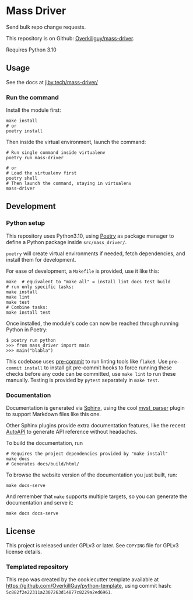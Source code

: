 # Mass Driver

Send bulk repo change requests.

This repository is on Github: [Overkillguy/mass-driver](https://github.com/OverkillGuy/mass-driver/).

Requires Python 3.10
## Usage

See the docs at [jiby.tech/mass-driver/](https://jiby.tech/mass-driver/)

### Run the command

Install the module first:

    make install
    # or
    poetry install

Then inside the virtual environment, launch the command:

    # Run single command inside virtualenv
    poetry run mass-driver

    # or
    # Load the virtualenv first
    poetry shell
    # Then launch the command, staying in virtualenv
    mass-driver

## Development

### Python setup

This repository uses Python3.10, using
[Poetry](https://python-poetry.org) as package manager to define a
Python package inside `src/mass_driver/`.

`poetry` will create virtual environments if needed, fetch
dependencies, and install them for development.


For ease of development, a `Makefile` is provided, use it like this:

	make  # equivalent to "make all" = install lint docs test build
	# run only specific tasks:
	make install
	make lint
	make test
	# Combine tasks:
	make install test

Once installed, the module's code can now be reached through running
Python in Poetry:

	$ poetry run python
	>>> from mass_driver import main
	>>> main("blabla")


This codebase uses [pre-commit](https://pre-commit.com) to run linting
tools like `flake8`. Use `pre-commit install` to install git
pre-commit hooks to force running these checks before any code can be
committed, use `make lint` to run these manually. Testing is provided
by `pytest` separately in `make test`.

### Documentation

Documentation is generated via [Sphinx](https://www.sphinx-doc.org/en/master/),
using the cool [myst_parser](https://myst-parser.readthedocs.io/en/latest/)
plugin to support Markdown files like this one.

Other Sphinx plugins provide extra documentation features, like the recent
[AutoAPI](https://sphinx-autoapi.readthedocs.io/en/latest/index.html) to
generate API reference without headaches.

To build the documentation, run

    # Requires the project dependencies provided by "make install"
    make docs
	# Generates docs/build/html/

To browse the website version of the documentation you just built, run:

    make docs-serve

And remember that `make` supports multiple targets, so you can generate the
documentation and serve it:

    make docs docs-serve

## License

This project is released under GPLv3 or later. See `COPYING` file for GPLv3
license details.

### Templated repository

This repo was created by the cookiecutter template available at
https://github.com/OverkillGuy/python-template, using commit hash: `5c882f2e22311a2307263d14877c8229a2ed6961`.
